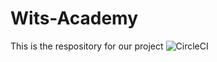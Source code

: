# Wits-Academy
This is the respository for our project
<img alt="CircleCI" src="https://img.shields.io/circleci/build/github/JayMphek18/Wits-Academy/testing">


